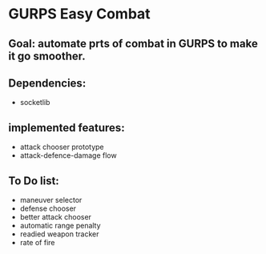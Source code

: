 # GURPS Easy Combat

## Goal: automate prts of combat in GURPS to make it go smoother.

## Dependencies:
- socketlib

## implemented features:
- attack chooser prototype
- attack-defence-damage flow

## To Do list:
- maneuver selector
- defense chooser
- better attack chooser
- automatic range penalty
- readied weapon tracker
- rate of fire